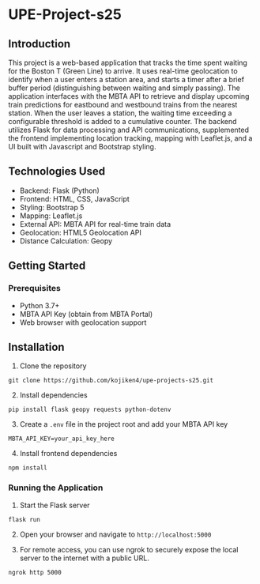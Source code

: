 # UPE-Project-s25

## Introduction
This project is a web-based application that tracks the time spent waiting for the Boston T (Green Line) to arrive. It uses real-time geolocation to identify when a user enters a station area, and starts a timer after a brief buffer period (distinguishing between waiting and simply passing). The application interfaces with the MBTA API to retrieve and display upcoming train predictions for eastbound and westbound trains from the nearest station. When the user leaves a station, the waiting time exceeding a configurable threshold is added to a cumulative counter. The backend utilizes Flask for data processing and API communications, supplemented the frontend implementing location tracking, mapping with Leaflet.js, and a UI built with Javascript and Bootstrap styling.


## Technologies Used
- Backend: Flask (Python)
- Frontend: HTML, CSS, JavaScript
- Styling: Bootstrap 5
- Mapping: Leaflet.js
- External API: MBTA API for real-time train data
- Geolocation: HTML5 Geolocation API
- Distance Calculation: Geopy

## Getting Started
### Prerequisites
- Python 3.7+
- MBTA API Key (obtain from MBTA Portal)
- Web browser with geolocation support

## Installation
1. Clone the repository
```
git clone https://github.com/kojiken4/upe-projects-s25.git
```

2. Install dependencies
```
pip install flask geopy requests python-dotenv
```

3. Create a `.env` file in the project root and add your MBTA API key
```
MBTA_API_KEY=your_api_key_here
```

4. Install frontend dependencies
```
npm install
```

### Running the Application
1. Start the Flask server
```
flask run
```

2. Open your browser and navigate to `http://localhost:5000`

3. For remote access, you can use ngrok to securely expose the local server to the internet with a public URL.
```
ngrok http 5000
```
